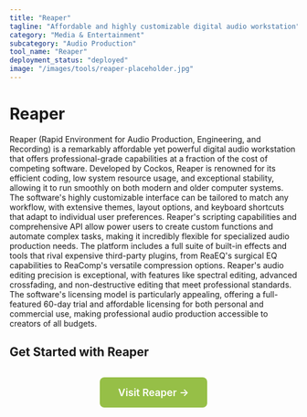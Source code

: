 ```yaml
---
title: "Reaper"
tagline: "Affordable and highly customizable digital audio workstation"
category: "Media & Entertainment"
subcategory: "Audio Production"
tool_name: "Reaper"
deployment_status: "deployed"
image: "/images/tools/reaper-placeholder.jpg"
---
```


# Reaper

Reaper (Rapid Environment for Audio Production, Engineering, and Recording) is a remarkably affordable yet powerful digital audio workstation that offers professional-grade capabilities at a fraction of the cost of competing software. Developed by Cockos, Reaper is renowned for its efficient coding, low system resource usage, and exceptional stability, allowing it to run smoothly on both modern and older computer systems. The software's highly customizable interface can be tailored to match any workflow, with extensive themes, layout options, and keyboard shortcuts that adapt to individual user preferences. Reaper's scripting capabilities and comprehensive API allow power users to create custom functions and automate complex tasks, making it incredibly flexible for specialized audio production needs. The platform includes a full suite of built-in effects and tools that rival expensive third-party plugins, from ReaEQ's surgical EQ capabilities to ReaComp's versatile compression options. Reaper's audio editing precision is exceptional, with features like spectral editing, advanced crossfading, and non-destructive editing that meet professional standards. The software's licensing model is particularly appealing, offering a full-featured 60-day trial and affordable licensing for both personal and commercial use, making professional audio production accessible to creators of all budgets.

## Get Started with Reaper

<div style="text-align: center; margin: 2rem 0;">
  <a href="https://www.reaper.fm" target="_blank" rel="noopener noreferrer" style="display: inline-block; background: #96BF47; color: white; padding: 1rem 2rem; text-decoration: none; border-radius: 8px; font-weight: 600; font-size: 1.1rem;">Visit Reaper →</a>
</div>
